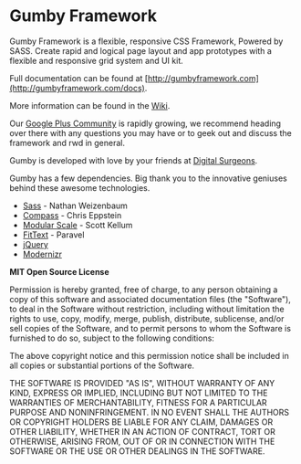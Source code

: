 Gumby Framework
=====================

Gumby Framework is a flexible, responsive CSS Framework, Powered by SASS. Create rapid and logical page layout and app
prototypes with a flexible and responsive grid system and UI kit.

Full documentation can be found at [http://gumbyframework.com](http://gumbyframework.com/docs).

More information can be found in the [Wiki](https://github.com/GumbyFramework/Gumby/wiki).

Our [Google Plus Community](https://plus.google.com/u/0/communities/108760896951473344451) is rapidly growing, we recommend heading over there with any questions you may have or to geek out and discuss the framework and rwd in general.

Gumby is developed with love by your friends at [Digital Surgeons](http://www.digitalsurgeons.com).

Gumby has a few dependencies. Big thank you to the innovative geniuses behind these awesome technologies.

- [Sass](https://github.com/nex3/sass) - Nathan Weizenbaum
- [Compass](https://github.com/chriseppstein/compass) - Chris Eppstein
- [Modular Scale](https://github.com/Team-Sass/modular-scale) - Scott Kellum
- [FitText](http://fittextjs.com/) - Paravel
- [jQuery](http://jquery.com/)
- [Modernizr](http://modernizr.com/)

**MIT Open Source License**

Permission is hereby granted, free of charge, to any person obtaining a copy of this software and associated
documentation files (the "Software"), to deal in the Software without restriction, including without limitation the
rights to use, copy, modify, merge, publish, distribute, sublicense, and/or sell copies of the Software, and to permit
persons to whom the Software is furnished to do so, subject to the following conditions:

The above copyright notice and this permission notice shall be included in all copies or substantial portions of the
Software.

THE SOFTWARE IS PROVIDED "AS IS", WITHOUT WARRANTY OF ANY KIND, EXPRESS OR IMPLIED, INCLUDING BUT NOT LIMITED TO THE
WARRANTIES OF MERCHANTABILITY, FITNESS FOR A PARTICULAR PURPOSE AND NONINFRINGEMENT. IN NO EVENT SHALL THE AUTHORS OR
COPYRIGHT HOLDERS BE LIABLE FOR ANY CLAIM, DAMAGES OR OTHER LIABILITY, WHETHER IN AN ACTION OF CONTRACT, TORT OR
OTHERWISE, ARISING FROM, OUT OF OR IN CONNECTION WITH THE SOFTWARE OR THE USE OR OTHER DEALINGS IN THE SOFTWARE.
